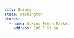 ```yaml
---
city: Quincy
state: washington
stores:
  - name: Atkins Fresh Market
    address: 106 F St SW
---
```

